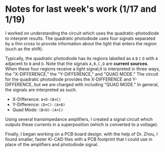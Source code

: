 # Notes for last week's work (1/17 and 1/19)

I worked on understanding the circuit which uses the quadratic-photodiode to interpret results. 
The quadratic photodiode uses four signals separated by a thin cross to provide information about the light that enters the region (such as the shift).

Typically, the quadratic photodiode has its regions labelled as `A` `B` `C` `D` with `A` adjacent to `B` and `D`. Note that the signals `A,B,C,D`
are **current sources**. When these four regions receive a light signal,it is interpreted in three ways, the "X-DIFFERENCE," the "Y-DIFFERENCE," 
and "QUAD MODE." The circuit for the quadratic photodiode provides the X-DIFFERENCE and Y-DIFFERENCE, but we are charged with including 
"QUAD MODE." In general, the signals are interpreted as such.

* X-Difference: `A+D-(B+C)`
* Y-Difference: `(D+C)-(A+B)`
* Quad Mode: `(B+D)-(A+C)`

Using several transimpedance amplifiers, I created a signal circuit which outputs these currents in a superposition (which is converted to a voltage).

Finally, I began working on a PCB board design. with the help of Dr. Zhou, I found smaller, faster Ki-CAD files with a PCB footprint that I could use 
in place of the amplifiers and photodiode signal. 
